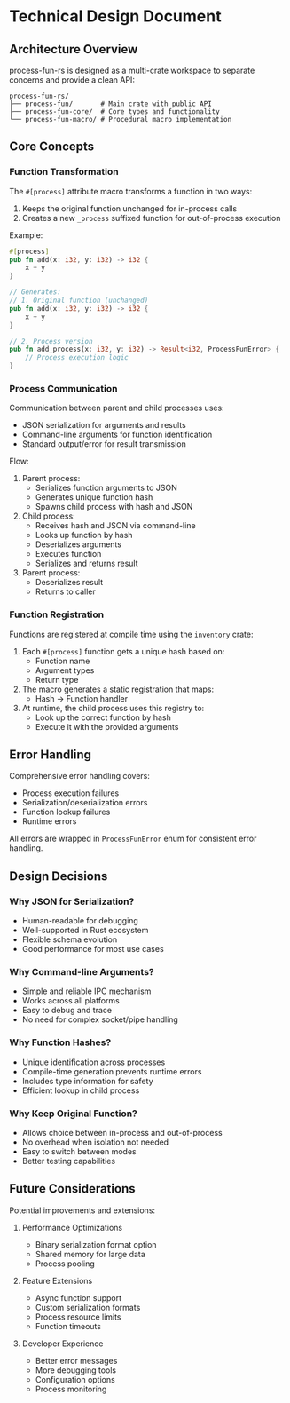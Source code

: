 # Technical Design Document

## Architecture Overview

process-fun-rs is designed as a multi-crate workspace to separate concerns and provide a clean API:

```
process-fun-rs/
├── process-fun/       # Main crate with public API
├── process-fun-core/  # Core types and functionality
└── process-fun-macro/ # Procedural macro implementation
```

## Core Concepts

### Function Transformation

The `#[process]` attribute macro transforms a function in two ways:
1. Keeps the original function unchanged for in-process calls
2. Creates a new `_process` suffixed function for out-of-process execution

Example:
```rust
#[process]
pub fn add(x: i32, y: i32) -> i32 {
    x + y
}

// Generates:
// 1. Original function (unchanged)
pub fn add(x: i32, y: i32) -> i32 {
    x + y
}

// 2. Process version
pub fn add_process(x: i32, y: i32) -> Result<i32, ProcessFunError> {
    // Process execution logic
}
```

### Process Communication

Communication between parent and child processes uses:
- JSON serialization for arguments and results
- Command-line arguments for function identification
- Standard output/error for result transmission

Flow:
1. Parent process:
   - Serializes function arguments to JSON
   - Generates unique function hash
   - Spawns child process with hash and JSON
2. Child process:
   - Receives hash and JSON via command-line
   - Looks up function by hash
   - Deserializes arguments
   - Executes function
   - Serializes and returns result
3. Parent process:
   - Deserializes result
   - Returns to caller

### Function Registration

Functions are registered at compile time using the `inventory` crate:
1. Each `#[process]` function gets a unique hash based on:
   - Function name
   - Argument types
   - Return type
2. The macro generates a static registration that maps:
   - Hash → Function handler
3. At runtime, the child process uses this registry to:
   - Look up the correct function by hash
   - Execute it with the provided arguments

## Error Handling

Comprehensive error handling covers:
- Process execution failures
- Serialization/deserialization errors
- Function lookup failures
- Runtime errors

All errors are wrapped in `ProcessFunError` enum for consistent error handling.

## Design Decisions

### Why JSON for Serialization?
- Human-readable for debugging
- Well-supported in Rust ecosystem
- Flexible schema evolution
- Good performance for most use cases

### Why Command-line Arguments?
- Simple and reliable IPC mechanism
- Works across all platforms
- Easy to debug and trace
- No need for complex socket/pipe handling

### Why Function Hashes?
- Unique identification across processes
- Compile-time generation prevents runtime errors
- Includes type information for safety
- Efficient lookup in child process

### Why Keep Original Function?
- Allows choice between in-process and out-of-process
- No overhead when isolation not needed
- Easy to switch between modes
- Better testing capabilities

## Future Considerations

Potential improvements and extensions:

1. Performance Optimizations
   - Binary serialization format option
   - Shared memory for large data
   - Process pooling

2. Feature Extensions
   - Async function support
   - Custom serialization formats
   - Process resource limits
   - Function timeouts

3. Developer Experience
   - Better error messages
   - More debugging tools
   - Configuration options
   - Process monitoring
